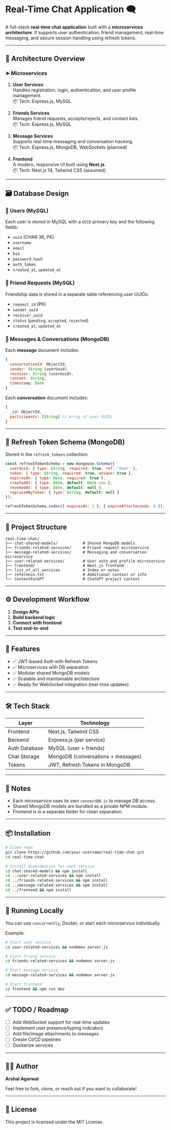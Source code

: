 
# Real-Time Chat Application 🗨️

A full-stack **real-time chat application** built with a **microservices architecture**. It supports user authentication, friend management, real-time messaging, and secure session handling using refresh tokens.

---

## 🧱 Architecture Overview

### ➤ Microservices

1. **User Services**  
   Handles registration, login, authentication, and user profile management.  
   📦 Tech: Express.js, MySQL

2. **Friends Services**  
   Manages friend requests, accepts/rejects, and contact lists.  
   📦 Tech: Express.js, MySQL

3. **Message Services**  
   Supports real-time messaging and conversation tracking.  
   📦 Tech: Express.js, MongoDB, WebSockets (planned)

4. **Frontend**  
   A modern, responsive UI built using **Next.js**.  
   📦 Tech: Next.js 14, Tailwind CSS (assumed)

---

## 🗃️ Database Design

### 🧑 Users (MySQL)

Each user is stored in MySQL with a `UUID` primary key and the following fields:

- `uuid` (CHAR 36, PK)
- `username`
- `email`
- `bio`
- `password_hash`
- `auth_token`
- `created_at`, `updated_at`

### 🤝 Friend Requests (MySQL)

Friendship data is stored in a separate table referencing user UUIDs.

- `request_id` (PK)
- `sender_uuid`
- `receiver_uuid`
- `status` (`pending`, `accepted`, `rejected`)
- `created_at`, `updated_at`

### 💬 Messages & Conversations (MongoDB)

Each **message** document includes:

```js
{
  conversationId: ObjectId,
  sender: String (userUuid),
  receiver: String (userUuid),
  content: String,
  timestamp: Date
}
```

Each **conversation** document includes:

```js
{
  _id: ObjectId,
  participants: [String] // Array of user UUIDs
}
```

---

## 🔐 Refresh Token Schema (MongoDB)

Stored in the `refresh_tokens` collection:

```js
const refreshTokenSchema = new mongoose.Schema({
  userUuid: { type: String, required: true, ref: 'User' },
  token: { type: String, required: true, unique: true },
  expiresAt: { type: Date, required: true },
  createdAt: { type: Date, default: Date.now },
  revokedAt: { type: Date, default: null },
  replacedByToken: { type: String, default: null }
});

refreshTokenSchema.index({ expiresAt: 1 }, { expireAfterSeconds: 0 });
```

---

## 📁 Project Structure

```
real-time-chat/
├── chat-shared-models/           # Shared MongoDB models
├── friends-related-services/     # Friend request microservice
├── message-related-services/     # Messaging and conversation microservice
├── user-related-services/        # User auth and profile microservice
├── frontend/                     # Next.js frontend
├── list_of_all_services          # Index or notes
├── reference.txt                 # Additional context or info
└── ContextForGPT                 # ChatGPT project context
```

---

## ⚙️ Development Workflow

1. **Design APIs**
2. **Build backend logic**
3. **Connect with frontend**
4. **Test end-to-end**

---

## 🚀 Features

- ✅ JWT-based Auth with Refresh Tokens
- ✅ Microservices with DB separation
- ✅ Modular shared MongoDB models
- ✅ Scalable and maintainable architecture
- ✅ Ready for WebSocket integration (real-time updates)

---

## 🛠️ Tech Stack

| Layer         | Technology                      |
|---------------|----------------------------------|
| Frontend      | Next.js, Tailwind CSS           |
| Backend       | Express.js (per service)        |
| Auth Database | MySQL (user + friends)          |
| Chat Storage  | MongoDB (conversations + messages) |
| Tokens        | JWT, Refresh Tokens in MongoDB  |

---

## 📌 Notes

- Each microservice uses its own `connectDB.js` to manage DB access.
- Shared MongoDB models are bundled as a private NPM module.
- Frontend is in a separate folder for clean separation.

---

## 📦 Installation

```bash
# Clone repo
git clone https://github.com/your-username/real-time-chat.git
cd real-time-chat

# Install dependencies for each service
cd chat-shared-models && npm install
cd ../user-related-services && npm install
cd ../friends-related-services && npm install
cd ../message-related-services && npm install
cd ../frontend && npm install
```

---

## 🧪 Running Locally

You can use `concurrently`, Docker, or start each microservice individually.

Example:

```bash
# Start user service
cd user-related-services && nodemon server.js

# Start friend service
cd friends-related-services && nodemon server.js

# Start message service
cd message-related-services && nodemon server.js

# Start frontend
cd frontend && npm run dev
```

---

## ✅ TODO / Roadmap

- [ ] Add WebSocket support for real-time updates
- [ ] Implement user presence/typing indicators
- [ ] Add file/image attachments to messages
- [ ] Create CI/CD pipelines
- [ ] Dockerize services

---

## 👨‍💻 Author

**Arshal Agarwal**

Feel free to fork, clone, or reach out if you want to collaborate!

---

## 📄 License

This project is licensed under the MIT License.
